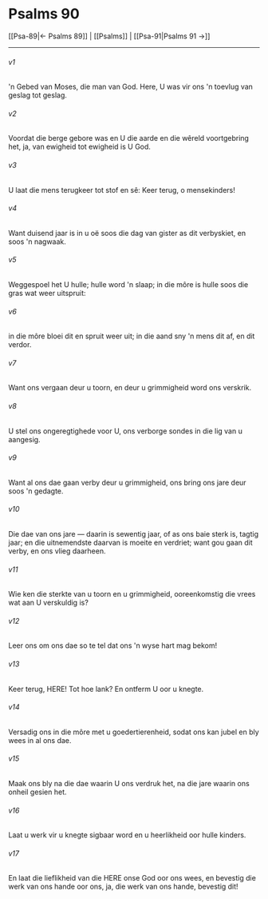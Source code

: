 # Psalms 90

[[Psa-89|← Psalms 89]] | [[Psalms]] | [[Psa-91|Psalms 91 →]]
***

###### v1
'n Gebed van Moses, die man van God. Here, U was vir ons 'n toevlug van geslag tot geslag. 
###### v2
Voordat die berge gebore was en U die aarde en die wêreld voortgebring het, ja, van ewigheid tot ewigheid is U God. 
###### v3
U laat die mens terugkeer tot stof en sê: Keer terug, o mensekinders! 
###### v4
Want duisend jaar is in u oë soos die dag van gister as dit verbyskiet, en soos 'n nagwaak. 
###### v5
Weggespoel het U hulle; hulle word 'n slaap; in die môre is hulle soos die gras wat weer uitspruit: 
###### v6
in die môre bloei dit en spruit weer uit; in die aand sny 'n mens dit af, en dit verdor. 
###### v7
Want ons vergaan deur u toorn, en deur u grimmigheid word ons verskrik. 
###### v8
U stel ons ongeregtighede voor U, ons verborge sondes in die lig van u aangesig. 
###### v9
Want al ons dae gaan verby deur u grimmigheid, ons bring ons jare deur soos 'n gedagte. 
###### v10
Die dae van ons jare — daarin is sewentig jaar, of as ons baie sterk is, tagtig jaar; en die uitnemendste daarvan is moeite en verdriet; want gou gaan dit verby, en ons vlieg daarheen. 
###### v11
Wie ken die sterkte van u toorn en u grimmigheid, ooreenkomstig die vrees wat aan U verskuldig is? 
###### v12
Leer ons om ons dae so te tel dat ons 'n wyse hart mag bekom! 
###### v13
Keer terug, HERE! Tot hoe lank? En ontferm U oor u knegte. 
###### v14
Versadig ons in die môre met u goedertierenheid, sodat ons kan jubel en bly wees in al ons dae. 
###### v15
Maak ons bly na die dae waarin U ons verdruk het, na die jare waarin ons onheil gesien het. 
###### v16
Laat u werk vir u knegte sigbaar word en u heerlikheid oor hulle kinders. 
###### v17
En laat die lieflikheid van die HERE onse God oor ons wees, en bevestig die werk van ons hande oor ons, ja, die werk van ons hande, bevestig dit! 
